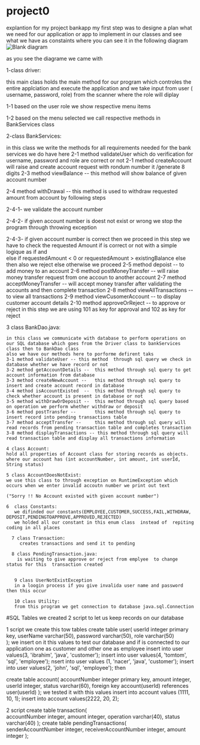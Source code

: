 # project0
explantion for my project bankapp
my first step was to designe a plan what we need for our application or app to implement in our classes and see what we have as constaints where you can see it in the following diagram
![Blank diagram](https://user-images.githubusercontent.com/89362530/168853550-9dea9939-5bcf-4256-8897-78b450a23e17.svg)

as you see the diagrame we came with

1-class driver:

 this main class holds the main method for our  program which controles the entire applciation and  execute the application and we take input from user 
              ( username, password, role) from the scanner where the role will diplay
              
 1-1  based on the user role we show respective menu items
 
 1-2 based on the menu selected we call respective methods in BankServices class
  
 2-class BankServices:
 
 in this class we write the methods for all requirements needed for the bank services we do have here
 2-1 method validateUser which do verification for username, password and role are correct or not 
 2-1 method createAccount will raise and create account request with rondum number it /generate 8 digits 
 2-3 method viewBalance  -- this method will show balance of given account number
 
 2-4 method  withDrawal  -- this method is used to withdraw requested amount from account by following steps
 
 2-4-1- we validate the account number 
 
 2-4-2- if given account number is doest not exist or wrong we stop the program through throwing exception
 
 2-4-3- if given account number is correct then we proceed in this step we have to check the requested Amount if is correct or not with a simple logique as if                 and                
              else
             if    requestedAmount < 0 or requestedAmount > existingBalance
             else  then also we reject
             else   otherwise we proceed
  2-5  method depoist  -- to add money to an account 
  2-6  method postMoneyTransfer -- will raise money transfer request from one accoun to another account
  2-7  method acceptMoneyTransfer -- will accept money transfer after validating the accounts and then complete transaction
  2-8  method viewAllTransactions -- to view all transactions
  2-9  method viewCusomerAccount  -- to display customer account details
  2-10  method approveOrReject  -- to approve or reject in this step we are using 101 as key for approval and 102 as key for reject
  
  3 class BankDao.java:
  
    in this class we communicate with database to perform operations on our SQL database which goes from the Driver class to bankServices class then to BankDao class
    also we have our methods here to porforme defirent taks 
    3-1 method validateUser -- this method  through sql query we check in database whether we have record or not
    3-2 method getAccountDetails --  this method through sql query to get account information from database
    3-3 method createNewAccount --   this method through sql query to insert and create account record in database
    3-4 method isAccountExisted  --  this method through sql query to check whether account is present in database or not
    3-5 method withDrawOrDeposit --  this method through sql query based on operation we perform whether withdraw or deposit
    3-6 method postTransfer --       this method through sql query to insert record into pending transactions table
    3-7 method acceptTransfer --     this method through sql query will read records from pending transaction table and completes transaction
    3-8 method displayTransactions -- this method through sql query will read transaction table and display all transactions information
    
    4 class Account:
    hold all properties of Account class for storing records as objects.
    where our account has (int accountNumber, int amount, int userId, String status)
    
    5 class AccountDoesNotExist:
    we use this class to through exception on RuntimeException which occurs when we enter invalid accoutn number we print out text  
    
    ("Sorry !! No Account existed with given account number")
    
    6  class Constants:
       we difinded our constants(EMPLOYEE,CUSTOMER,SUCCESS,FAIL,WITHDRAW, DEPOSIT,PENDINGTOAPPROVE,APPROVED,REJECTED) 
       we holded all our constant in this enum class  instead of  repiting coding in all places
       
      7 class Transaction:
         creates transactions and send it to pending 
      
      8 class PendingTransaction.java:
        is waiting to give approve or reject from emplyee  to change status for this  transaction created 
       
       
       9 class UserNotExistException 
       in a loogin process if you give invalida user name and password then this occur
       
       10 class Utility:
       from this program we get connection to database java.sql.Connection
       
       
       
       
       
 #SQL Tables  we created 2 script to let us keep records on our database
 
 1 script 
       we create this tow tables 
       create table user(
   userId integer primary key,
   userName varchar(50),
   password varchar(50),
   role varchar(50)   
);
we insert on it this values to test our database and if is connected to our application one as customer and other one as employee 
insert into user values(3, 'ibrahim', 'java', 'customer');
insert into user values(4, 'tomtom', 'sql', 'employee');
nsert into user values (1, 'nacer', 'java', 'customer');
insert into user values(2, 'john', 'sql', 'employee');
then 

create table account(
   accountNumber integer primary key,
   amount integer,
   userId integer,
   status varchar(60),
   foreign key account(userId) references user(userId)
);
we tested it with this values 
insert into account values (1111, 10, 1);
insert into account values(2222, 20, 2);

 2 script 
    create table transaction(   
    accountNumber integer,
    amount integer,
    operation varchar(40),
     status varchar(40)
);
    create table pendingTransactions(    
    senderAccountNumber integer,
    receiverAccountNumber integer,
    amount integer
);
    
    
    
    
    
    
    
    
    
    
    
    
    
    
    
    
    
    
